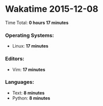 # Wakatime 2015-12-08

Time Total: **0 hours 17 minutes**

### Operating Systems:
- Linux: **17 minutes** 

### Editors:
- Vim: **17 minutes** 

### Languages:
- Text: **8 minutes** 
- Python: **8 minutes** 

